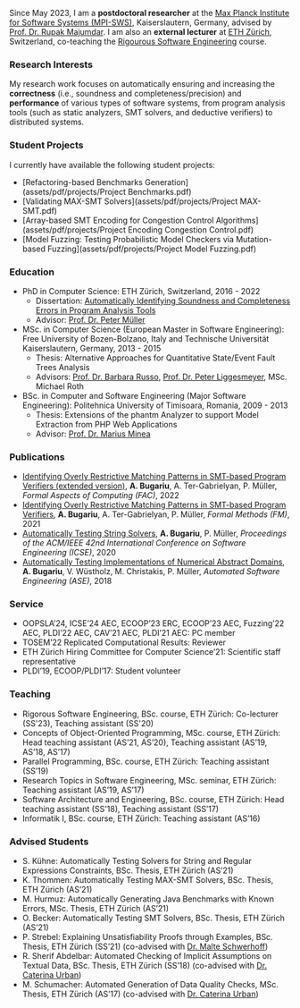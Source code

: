 Since May 2023, I am a **postdoctoral researcher** at the [Max Planck Institute for Software Systems (MPI-SWS)](https://www.mpi-sws.org/), Kaiserslautern, Germany, advised by [Prof. Dr. Rupak Majumdar](https://people.mpi-sws.org/~rupak/). I am also an **external lecturer** at [ETH Zürich](https://ethz.ch/en.html), Switzerland, co-teaching the [Rigourous Software Engineering](https://www.sri.inf.ethz.ch/teaching/rse2023) course.

### Research Interests
My research work focuses on automatically ensuring and increasing the **correctness** (i.e., soundness and completeness/precision) and **performance** of various types of software systems, from program analysis tools (such as static analyzers, SMT solvers, and deductive verifiers) to distributed systems.

### Student Projects
I currently have available the following student projects: 

* [Refactoring-based Benchmarks Generation](assets/pdf/projects/Project Benchmarks.pdf)
* [Validating MAX-SMT Solvers](assets/pdf/projects/Project MAX-SMT.pdf)
* [Array-based SMT Encoding for Congestion Control Algorithms](assets/pdf/projects/Project Encoding Congestion Control.pdf)
* [Model Fuzzing: Testing Probabilistic Model Checkers via Mutation-based Fuzzing](assets/pdf/projects/Project Model Fuzzing.pdf)

### Education

* PhD in Computer Science: ETH Zürich, Switzerland, 2016 - 2022
   - Dissertation: [Automatically Identifying Soundness and Completeness Errors in Program Analysis Tools](https://www.research-collection.ethz.ch/handle/20.500.11850/548050)
   - Advisor: [Prof. Dr. Peter Müller](https://www.pm.inf.ethz.ch/people/person-detail.html?persid=112017)
* MSc. in Computer Science (European Master in Software Engineering): Free University of Bozen-Bolzano, Italy and Technische Universität Kaiserslautern, Germany, 2013 - 2015
    - Thesis: Alternative Approaches for Quantitative State/Event Fault Trees Analysis
    - Advisors: [Prof. Dr. Barbara Russo](https://www.inf.unibz.it/~russo/), [Prof. Dr. Peter Liggesmeyer](https://liggesmeyer.de/), MSc. Michael Roth
* BSc. in Computer and Software Engineering (Major Software Engineering): Politehnica University of Timisoara, Romania, 2009 - 2013
    - Thesis: Extensions of the phantm Analyzer to support Model Extraction from PHP Web Applications
    - Advisor: [Prof. Dr. Marius Minea](https://www.cics.umass.edu/people/minea-marius)

### Publications

* [Identifying Overly Restrictive Matching Patterns in SMT-based Program Verifiers (extended version)](assets/pdf/papers/BugariuTerGabrielyanMueller22.pdf), **A. Bugariu**, A. Ter-Gabrielyan, P. Müller, *Formal Aspects of Computing (FAC)*, 2022
* [Identifying Overly Restrictive Matching Patterns in SMT-based Program Verifiers](assets/pdf/papers/BugariuTerGabrielyanMueller21.pdf), **A. Bugariu**, A. Ter-Gabrielyan, P. Müller, *Formal Methods (FM)*, 2021
* [Automatically Testing String Solvers](assets/pdf/papers/BugariuMueller20.pdf), **A. Bugariu**, P. Müller, *Proceedings of the ACM/IEEE 42nd International Conference on Software Engineering (ICSE)*, 2020
* [Automatically Testing Implementations of Numerical Abstract Domains](assets/pdf/papers/BugariuWuestholzChristakisMueller18.pdf), **A. Bugariu**, V. Wüstholz, M. Christakis, P. Müller, *Automated Software Engineering (ASE)*, 2018

### Service
* OOPSLA’24, ICSE’24 AEC, ECOOP’23 ERC, ECOOP’23 AEC, Fuzzing’22 AEC, PLDI’22 AEC, CAV’21 AEC,
PLDI’21 AEC: PC member
* TOSEM’22 Replicated Computational Results: Reviewer
* ETH Zürich Hiring Committee for Computer Science’21: Scientific staff representative
* PLDI’19, ECOOP/PLDI’17: Student volunteer

### Teaching
* Rigorous Software Engineering, BSc. course, ETH Zürich: Co-lecturer (SS'23), Teaching assistant (SS'20)
* Concepts of Object-Oriented Programming, MSc. course, ETH Zürich: Head teaching assistant (AS’21, AS’20), Teaching assistant (AS’19, AS’18, AS’17)
* Parallel Programming, BSc. course, ETH Zürich: Teaching assistant (SS’19)
* Research Topics in Software Engineering, MSc. seminar, ETH Zürich: Teaching assistant (AS’19, AS’17)
* Software Architecture and Engineering, BSc. course, ETH Zürich: Head teaching assistant (SS'18), Teaching assistant (SS’17)
* Informatik I, BSc. course, ETH Zürich: Teaching assistant (AS’16)

### Advised Students
* S. Kühne: Automatically Testing Solvers for String and Regular Expressions Constraints, BSc. Thesis, ETH Zürich (AS’21)
* K. Thommen: Automatically Testing MAX-SMT Solvers, BSc. Thesis, ETH Zürich (AS’21)
* M. Hurmuz: Automatically Generating Java Benchmarks with Known Errors, MSc. Thesis, ETH Zürich (AS’21)
* O. Becker: Automatically Testing SMT Solvers, BSc. Thesis, ETH Zürich (AS’21)
* P. Strebel: Explaining Unsatisfiability Proofs through Examples, BSc. Thesis, ETH Zürich (SS’21) (co-advised with [Dr. Malte Schwerhoff](http://malte.schwerhoff.de/)) 
* R. Sherif Abdelbar: Automated Checking of Implicit Assumptions on Textual Data, BSc. Thesis, ETH Zürich (SS’18) (co-advised with [Dr. Caterina Urban](https://caterinaurban.github.io/))
* M. Schumacher: Automated Generation of Data Quality Checks, MSc. Thesis, ETH Zürich (AS’17) (co-advised with [Dr. Caterina Urban](https://caterinaurban.github.io/))
